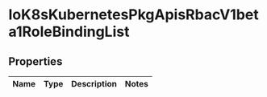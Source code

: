 
# IoK8sKubernetesPkgApisRbacV1beta1RoleBindingList

## Properties
Name | Type | Description | Notes
------------ | ------------- | ------------- | -------------



